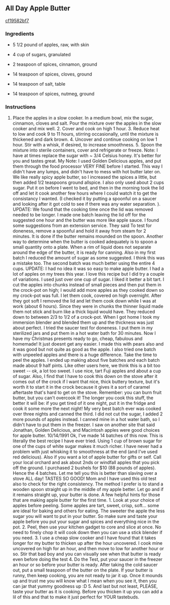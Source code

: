 ## All Day Apple Butter

[cf19582bf7](http://www.food.com/recipe/all-day-apple-butter-506192)

### Ingredients

 - 5 1/2 pound of apples, raw, with skin

 - 4 cup of sugars, granulated

 - 2 teaspoon of spices, cinnamon, ground

 - 14 teaspoon of spices, cloves, ground

 - 14 teaspoon of salt, table

 - 14 teaspoon of spices, nutmeg, ground

### Instructions

1. Place the apples in a slow cooker. In a medium bowl, mix the sugar, cinnamon, cloves and salt. Pour the mixture over the apples in the slow cooker and mix well. 2. Cover and cook on high 1 hour. 3. Reduce heat to low and cook 9 to 11 hours, stirring occasionally, until the mixture is thickened and dark brown. 4. Uncover and continue cooking on low 1 hour. Stir with a whisk, if desired, to increase smoothness. 5. Spoon the mixture into sterile containers, cover and refrigerate or freeze. Note: I have at times replace the sugar with ~ 3/4 Celsius honey. It's better for you and tastes great. My Note: I used Golden Delicious apples, and put them through the food processor VERY FINE before I started. This way I didn't have any lumps, and didn't have to mess with hot butter later on. We like really spicy apple butter, so I increased the spices a little, but then added 1/2 teaspoons ground allspice. I also only used about 2 cups sugar. Put it on before I went to bed, and then in the morning took the lid off and let it cook another few hours where I could watch it to get the consistancy I wanted. (I checked it by putting a spoonful on a saucer and looking after it got cold to see if there was any water separation. ). UPDATE: We found that the cooking time once the lid was removed needed to be longer. I made one batch leaving the lid off for the suggested one hour and the butter was more like apple sauce. I found some suggestions from an extension service. They said To test for doneness, remove a spoonful and hold it away from steam for 2 minutes. It is done if the butter remains mounded on the spoon. Another way to determine when the butter is cooked adequately is to spoon a small quantity onto a plate. When a rim of liquid does not separate around the edge of the butter, it is ready for canning. Also in my first batch I reduced the amount of sugar as some suggested. I think this was a mistake too. The second batch was much better using the entire 4 cups. UPDATE: I had no idea it was so easy to make apple butter. I had a lot of apples on my trees this year. I love this recipe but I did try a couple of variations. I used just over one cup of sugar. I liked it better a bit tart. I cut the apples into chunks instead of small pieces and then put them in the crock-pot on high; I would add more apples as they cooked down so my crock-pot was full. I let them cook, covered on high overnight. After they got soft I removed the lid and let them cook down while I was at work (about 6 hours). Since they were in chunks the thinner liquid made them not stick and burn like a thick liquid would have. They reduced down to between 2/3 to 1/2 of a crock-pot. When I got home I took my immersion blender and blended them up and the thickness was just about perfect. I tried the saucer test for doneness. I put them in my sterilized jars and put them in a hot water bath for 30 minutes. Now I have my Christmas presents ready to go, cheap, fabulous and homemade! It just doesnt get any easier. I made this with pears also and it was good but not quite as good as the apple. I also tried one batch with unpeeled apples and there is a huge difference. Take the time to peel the apples. I ended up making about five batches and each batch made about 9 half pints. Like other users here, we think this is a bit too sweet -- ok, a lot too sweet. I use nice, tart Fuji apples and about a cup of sugar. Also, I find that I have to cook this down on the stove after it comes out of the crock if I want that nice, thick buttery texture, but it's worth it to start it in the crock because it gives it a sort of caramel aftertaste that's hard to get on the stove. Remember: you can burn fruit butter, but you can't overcook it! The longer you cook this stuff, the better it will be: if you get tired of it one night, put it in the fridge and cook it some more the next night! My very best batch ever was cooked over three nights and canned the third. I did not cut the sugar, I added 2 more pounds of apples instead. I canned mine in a hot water bath, so I didn't have to put them in the freezer. I saw on another site that said Jonathan, Golden Delicious, and Macintosh apples were good choices for apple butter. 10/14/1991 Ok, I've made 14 batches of this now. This is literally the best recipe I have ever tried. Using 1 cup of brown sugar for one of the cups of white sugar makes it much richer. I have never had a problem with just whisking it to smoothness at the end (and I've used red delicious). Also if you want a lot of apple butter for gifts or self. Call your local orchard and ask about 2nds or windfall apples that you pick off the ground. I purchased 2 bushels for $10 (88 pounds of apples). Hence the 4 batches. Let me tell you this is better than slaving over a stove ALL day! TASTES SO GOOD! Mom and I have used this old test also to check for the right consistency. The method I prefer is to stand a wooden spoon straight up in the middle of my apple better. Let go and if it remains straight up, your butter is done. A few helpful hints for those that are making apple butter for the first time. 1. Look at your choice of apples before peeling. Some apples are tart, sweet, crisp, soft... some are ideal for baking and others for eating. The sweeter the apple the less sugar you will want to put in your butter. So make sure and taste your apple before you put your sugar and spices and everything nice in the pot. 2. Peel, then use your kitchen gadget to core and slice at once. No need to finely chop it will cook down then you can use a stick blender if you need. 3. I use a cheap slow cooker and I have found that it takes longer for my butter to thicken up after the hour uncovered. I cook mine uncovered on high for an hour, and then move to low for another hour or so. Stir that bad boy and you can visually see when that butter is ready even before doing the test 4. Do the Test, put your saucer in the freezer an hour or so before your butter is ready. After taking the cold saucer out, put a small teaspoon of the butter on the plate. If your butter is runny, then keep cooking, you are not ready to jar it up. Once it mounds up and trust me you will know what I mean when you see it, then you can jar that yummy goodness up :D 5. And last but not least, PLEASE, taste your butter as it is cooking. Before you thicken it up you can add a lil of this and that to make it just perfect for YOUR tastebuds.